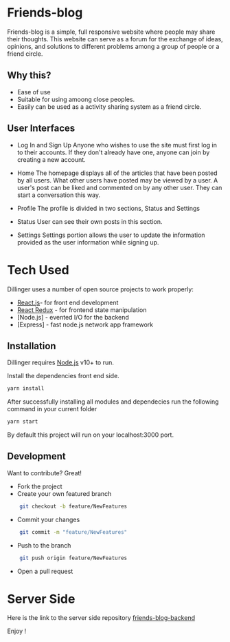 # Friends-blog

Friends-blog is a simple, full responsive website where people may share their thoughts. This website can serve as a forum for the exchange of ideas, opinions, and solutions to different problems among a group of people or a friend circle.


## Why this?

- Ease of use
- Suitable for using amoong close peoples.
- Easily can be used as a activity sharing system as a friend circle.

## User Interfaces

- Log In and Sign Up
Anyone who wishes to use the site must first log in to their accounts. If they don't already have one, anyone can join by creating a new account.

- Home
The homepage displays all of the articles that have been posted by all users. What other users have posted may be viewed by a user. A user's post can be liked and commented on by any other user. They can start a conversation this way.

- Profile
The profile is divided in two sections, Status and Settings

- Status
User can see their own posts in this section.

- Settings
Settings portion allows the user to update the information provided as the user information while signing up.
# Tech Used

Dillinger uses a number of open source projects to work properly:
- [React.js](https://reactjs.org/)- for front end development
- [React Redux](https://react-redux.js.org/) - for frontend  state manipulation
- [Node.js] - evented I/O for the backend
- [Express] - fast node.js network app framework

## Installation

Dillinger requires [Node.js](https://nodejs.org/) v10+ to run.

Install the dependencies front end side.

```sh
yarn install
```
After successfully installing all modules and dependecies run the following command in your current folder
```sh
yarn start
```

By default this project will run on your localhost:3000 port.
## Development

Want to contribute? Great!

- Fork the project
- Create your own featured branch
```sh
    git checkout -b feature/NewFeatures
```
- Commit your changes
```sh
    git commit -m "feature/NewFeatures"
```
- Push to the branch
```sh
    git push origin feature/NewFeatures
```
- Open a pull request

# Server Side

Here is the link to the server side repository
 [friends-blog-backend](https://github.com/MDAmir159/friends-blog-backend)
 
 Enjoy !
